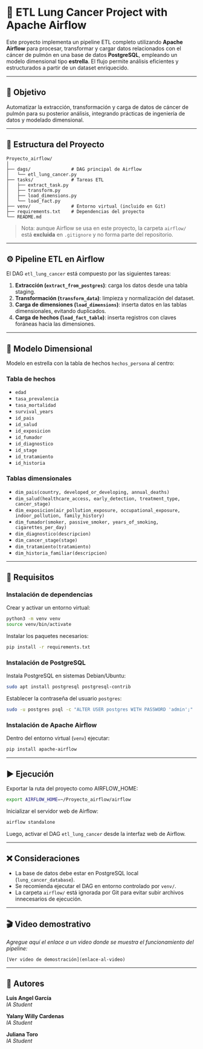 # 🧬 ETL Lung Cancer Project with Apache Airflow

Este proyecto implementa un pipeline ETL completo utilizando **Apache Airflow** para procesar, transformar y cargar datos relacionados con el cáncer de pulmón en una base de datos **PostgreSQL**, empleando un modelo dimensional tipo **estrella**. El flujo permite análisis eficientes y estructurados a partir de un dataset enriquecido.

---

## 📌 Objetivo

Automatizar la extracción, transformación y carga de datos de cáncer de pulmón para su posterior análisis, integrando prácticas de ingeniería de datos y modelado dimensional.

---

## 🧱 Estructura del Proyecto

```
Proyecto_airflow/
│
├── dags/               # DAG principal de Airflow
│   └── etl_lung_cancer.py
├── tasks/              # Tareas ETL
│   ├── extract_task.py
│   ├── transform.py
│   ├── load_dimensions.py
│   └── load_fact.py
├── venv/               # Entorno virtual (incluido en Git)
├── requirements.txt    # Dependencias del proyecto
└── README.md
```

> Nota: aunque Airflow se usa en este proyecto, la carpeta `airflow/` está **excluida** en `.gitignore` y no forma parte del repositorio.

---

## ⚙️ Pipeline ETL en Airflow

El DAG `etl_lung_cancer` está compuesto por las siguientes tareas:

1. **Extracción (`extract_from_postgres`)**: carga los datos desde una tabla staging.
2. **Transformación (`transform_data`)**: limpieza y normalización del dataset.
3. **Carga de dimensiones (`load_dimensions`)**: inserta datos en las tablas dimensionales, evitando duplicados.
4. **Carga de hechos (`load_fact_table`)**: inserta registros con claves foráneas hacia las dimensiones.

---

## 📂 Modelo Dimensional

Modelo en estrella con la tabla de hechos `hechos_persona` al centro:

### Tabla de hechos

- `edad`
- `tasa_prevalencia`
- `tasa_mortalidad`
- `survival_years`
- `id_pais`
- `id_salud`
- `id_exposicion`
- `id_fumador`
- `id_diagnostico`
- `id_stage`
- `id_tratamiento`
- `id_historia`

### Tablas dimensionales

- `dim_pais(country, developed_or_developing, annual_deaths)`
- `dim_salud(healthcare_access, early_detection, treatment_type, cancer_stage)`
- `dim_exposicion(air_pollution_exposure, occupational_exposure, indoor_pollution, family_history)`
- `dim_fumador(smoker, passive_smoker, years_of_smoking, cigarettes_per_day)`
- `dim_diagnostico(descripcion)`
- `dim_cancer_stage(stage)`
- `dim_tratamiento(tratamiento)`
- `dim_historia_familiar(descripcion)`

---

## 🧪 Requisitos

### Instalación de dependencias

Crear y activar un entorno virtual:

```bash
python3 -m venv venv
source venv/bin/activate
```

Instalar los paquetes necesarios:

```bash
pip install -r requirements.txt
```

### Instalación de PostgreSQL

Instala PostgreSQL en sistemas Debian/Ubuntu:

```bash
sudo apt install postgresql postgresql-contrib
```

Establecer la contraseña del usuario `postgres`:

```bash
sudo -u postgres psql -c "ALTER USER postgres WITH PASSWORD 'admin';"
```

### Instalación de Apache Airflow

Dentro del entorno virtual (`venv`) ejecutar:

```bash
pip install apache-airflow
```

---

## ▶️ Ejecución

Exportar la ruta del proyecto como AIRFLOW_HOME:

```bash
export AIRFLOW_HOME=~/Proyecto_airflow/airflow
```

Inicializar el servidor web de Airflow:

```bash
airflow standalone
```

Luego, activar el DAG `etl_lung_cancer` desde la interfaz web de Airflow.

---

## ❌ Consideraciones

- La base de datos debe estar en PostgreSQL local (`lung_cancer_database`).
- Se recomienda ejecutar el DAG en entorno controlado por `venv/`.
- La carpeta `airflow/` está ignorada por Git para evitar subir archivos innecesarios de ejecución.

---

## 🎬 Video demostrativo

_Agregue aquí el enlace a un video donde se muestra el funcionamiento del pipeline:_

```
[Ver video de demostración](enlace-al-video)
```

---

## 📌 Autores

**Luis Angel García**  
*IA Student*

**Yalany Willy Cardenas**  
*IA Student*

**Juliana Toro**  
*IA Student*

